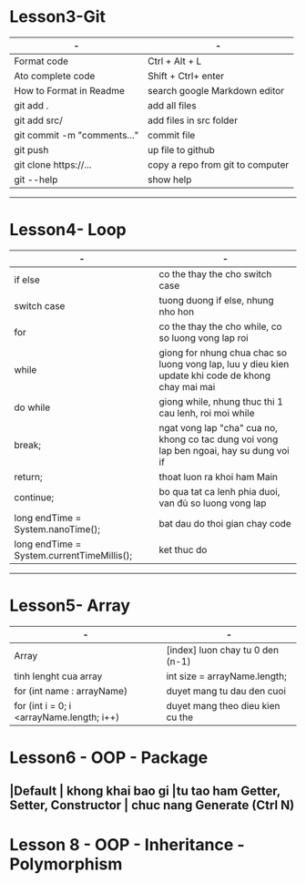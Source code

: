 # Lesson3-Git

|-|-
|--|--
|Format code|Ctrl + Alt + L
|Ato complete code| Shift + Ctrl+ enter
|How to Format in Readme | search google Markdown editor
|git add .| add all files
|git add src/ | add files in src folder
|git commit -m "comments..." | commit file 
|git push | up file to github
|git clone https://...   | copy a repo from git to computer
|git --help  | show help

---

# Lesson4- Loop 

|-|-
|--|--
|if else | co the thay the cho switch case   
|switch case | tuong duong if else, nhung nho hon
|for | co the thay the cho while, co so luong vong lap roi
|while |  giong for nhung chua chac so luong vong lap, luu y dieu kien update khi code de khong chay mai mai
|do while| giong while, nhung thuc thi 1 cau lenh, roi moi while
|break;| ngat vong lap "cha" cua no, khong co tac dung voi vong lap ben ngoai, hay su dung voi if
|return;| thoat luon ra khoi ham Main
|continue;|	bo qua tat ca lenh phia duoi, van đủ so luong vong lap
|long endTime = System.nanoTime();| bat dau do thoi gian chay code
|long endTime = System.currentTimeMillis();| ket thuc do

---

# Lesson5- Array 

|-|-
|--|--
|Array| [index] luon chay tu 0 den (n-1)
|tinh lenght cua array| int size = arrayName.length;
| for (int name : arrayName) | duyet mang tu dau den cuoi
|for (int i = 0; i <arrayName.length; i++)| duyet mang theo dieu kien cu the

# Lesson6 - OOP - Package
|Default | khong khai bao gi
|tu tao ham Getter, Setter, Constructor | chuc nang Generate (Ctrl N) 
---

# Lesson 8 - OOP - Inheritance - Polymorphism
